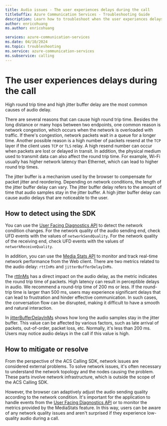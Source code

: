 ```yaml
---
title: Audio issues - The user experiences delays during the call 
titleSuffix: Azure Communication Services - Troubleshooting Guide
description: Learn how to troubleshoot when the user experiences delays during the call.
author: enricohuang
ms.author: enricohuang

services: azure-communication-services
ms.date: 04/10/2024
ms.topic: troubleshooting
ms.service: azure-communication-services
ms.subservice: calling
---
```


# The user experiences delays during the call
High round trip time and high jitter buffer delay are the most common causes of audio delay.

There are several reasons that can cause high round trip time.
Besides the long distance or many hops between two endpoints, one common reason is network congestion, which occurs when the network is overloaded with traffic.
If there's congestion, network packets wait in a queue for a longer time.
Another possible reason is a high number of packets resend at the `TCP` layer if the client uses `TCP` or `TLS` relay.
A high resend number can occur when packets are lost or delayed in transit.
In addition, the physical medium used to transmit data can also affect the round trip time.
For example, Wi-Fi usually has higher network latency than Ethernet, which can lead to higher round trip times.

The jitter buffer is a mechanism used by the browser to compensate for packet jitter and reordering.
Depending on network conditions, the length of the jitter buffer delay can vary.
The jitter buffer delay refers to the amount of time that audio samples stay in the jitter buffer.
A high jitter buffer delay can cause audio delays that are noticeable to the user.

## How to detect using the SDK
You can use the [User Facing Diagnostics API](../../../../concepts/voice-video-calling/user-facing-diagnostics.md) to detect the network condition changes.
For the network quality of the audio sending end, check UFD events with the values of `networkSendQuality`.
For the network quality of the receiving end, check UFD events with the values of `networkReceiveQuality`.

In addition, you can use the  [Media Stats API](../../../../concepts/voice-video-calling/media-quality-sdk.md) to monitor and track real-time network performance from the Web client.
There are two metrics related to the audio delay: `rttInMs` and `jitterBufferDelayInMs`.

The [rttInMs](../../../../concepts/voice-video-calling/media-quality-sdk.md?pivots=platform-web#audio-send-metrics) has a direct impact on the audio delay, as the metric indicates the round trip time of packets. High latency can result in perceptible delays in audio.
We recommend a round-trip time of 200 ms or less.
If the round-trip time is larger than 500 ms, users may experience significant delays that can lead to frustration and hinder effective communication. In such cases, the conversation flow can be disrupted, making it difficult to have a smooth and natural interaction.

In [jitterBufferDelayInMs](../../../../concepts/voice-video-calling/media-quality-sdk.md?pivots=platform-web#audio-receive-metrics) shows how long the audio samples stay in the jitter buffer.
This value can be affected by various factors, such as late arrival of packets, out-of-order, packet loss, etc.
Normally, it's less than 200 ms. Users may notice audio delays in the call if this value is high.

## How to mitigate or resolve
From the perspective of the ACS Calling SDK, network issues are considered external problems.
To solve network issues, it's often necessary to understand the network topology and the nodes causing the problem.
These parts involve network infrastructure, which is outside the scope of the ACS Calling SDK.

However, the browser can adaptively adjust the audio sending quality according to the network condition.
It's important for the application to handle events from the [User Facing Diagnostics API](../../../../concepts/voice-video-calling/user-facing-diagnostics.md) or to monitor the metrics provided by the MediaStats feature.
In this way, users can be aware of any network quality issues and aren't surprised if they experience low-quality audio during a call.
